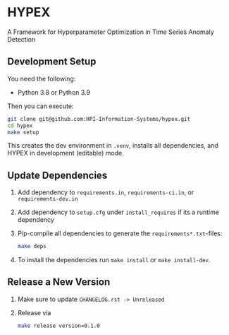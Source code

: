 # HYPEX

A Framework for Hyperparameter Optimization in Time Series Anomaly Detection

## Development Setup

You need the following:

- Python 3.8 or Python 3.9

Then you can execute:

```sh
git clone git@github.com:HPI-Information-Systems/hypex.git
cd hypex
make setup
```

This creates the dev environment in `.venv`, installs all dependencies, and HYPEX in development (editable) mode.


## Update Dependencies

1. Add dependency to `requirements.in`, `requirements-ci.in`, or `requirements-dev.in`
2. Add dependency to `setup.cfg` under `install_requires` if its a runtime dependency
3. Pip-compile all dependencies to generate the `requirements*.txt`-files:

   ```sh
   make deps
   ```

4. To install the dependencies run `make install` or `make install-dev`.

## Release a New Version

1. Make sure to update `CHANGELOG.rst -> Unreleased`
2. Release via

   ```sh
   make release version=0.1.0
   ```
